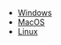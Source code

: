 * [Windows](https://netfoundry-clients.s3-us-west-1.amazonaws.com/ziti/0.4.16-2301/ziti-tunnel.exe)
* [MacOS](https://netfoundry-clients.s3-us-west-1.amazonaws.com/ziti/0.4.16-2301/ziti-tunnel-mac.tar.gz)
* [Linux](https://netfoundry-clients.s3-us-west-1.amazonaws.com/ziti/0.4.16-2301/ziti-tunnel-linux.tar.gz)